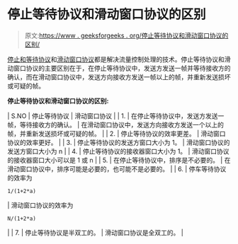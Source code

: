 # 停止等待协议和滑动窗口协议的区别

> 原文:[https://www . geeksforgeeks . org/停止等待协议和滑动窗口协议的区别/](https://www.geeksforgeeks.org/difference-between-stop-and-wait-protocol-and-sliding-window-protocol/)

[停止和等待协议](https://www.geeksforgeeks.org/stop-and-wait-arq/)和[滑动窗口协议](https://www.geeksforgeeks.org/sliding-window-protocol-set-1/)都是解决流量控制处理的技术。停止等待协议和滑动窗口协议的主要区别在于，在停止等待协议中，发送方发送一帧并等待接收方的确认，而在滑动窗口协议中，发送方向接收方发送一帧以上的帧，并重新发送损坏或可疑的帧。

**停止等待协议和滑动窗口协议的区别:**

| S.NO | 停止等待协议 | 滑动窗口协议 |
| 1. | 在停止等待协议中，发送方发送一帧，等待接收方的确认。 | 在滑动窗口协议中，发送方向接收方发送一个以上的帧，并重新发送损坏或可疑的帧。 |
| 2. | 停止等待协议的效率更差。 | 滑动窗口协议的效率更好。 |
| 3. | 停止等待协议的发送方窗口大小为 1。 | 滑动窗口协议的发送方窗口大小为 n |
| 4. | 停止等待协议的接收器窗口大小为 1。 | 滑动窗口协议的接收器窗口大小可以是 1 或 n |
| 5. | 在停止等待协议中，排序是不必要的。 | 在滑动窗口协议中，排序可能是必要的，也可能不是必要的。 |
| 6. | 停车等待协议的效率为

```
1/(1+2*a)
```

 | 滑动窗口协议的效率为

```
N/(1+2*a)
```

 |
| 7. | 停止等待协议是半双工的。 | 滑动窗口协议是全双工的。 |